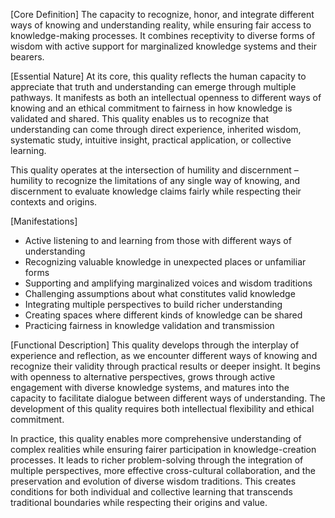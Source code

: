 [Core Definition]
The capacity to recognize, honor, and integrate different ways of knowing and understanding reality, while ensuring fair access to knowledge-making processes. It combines receptivity to diverse forms of wisdom with active support for marginalized knowledge systems and their bearers.

[Essential Nature]
At its core, this quality reflects the human capacity to appreciate that truth and understanding can emerge through multiple pathways. It manifests as both an intellectual openness to different ways of knowing and an ethical commitment to fairness in how knowledge is validated and shared. This quality enables us to recognize that understanding can come through direct experience, inherited wisdom, systematic study, intuitive insight, practical application, or collective learning.

This quality operates at the intersection of humility and discernment – humility to recognize the limitations of any single way of knowing, and discernment to evaluate knowledge claims fairly while respecting their contexts and origins.

[Manifestations]
- Active listening to and learning from those with different ways of understanding
- Recognizing valuable knowledge in unexpected places or unfamiliar forms
- Supporting and amplifying marginalized voices and wisdom traditions
- Challenging assumptions about what constitutes valid knowledge
- Integrating multiple perspectives to build richer understanding
- Creating spaces where different kinds of knowledge can be shared
- Practicing fairness in knowledge validation and transmission

[Functional Description]
This quality develops through the interplay of experience and reflection, as we encounter different ways of knowing and recognize their validity through practical results or deeper insight. It begins with openness to alternative perspectives, grows through active engagement with diverse knowledge systems, and matures into the capacity to facilitate dialogue between different ways of understanding. The development of this quality requires both intellectual flexibility and ethical commitment.

In practice, this quality enables more comprehensive understanding of complex realities while ensuring fairer participation in knowledge-creation processes. It leads to richer problem-solving through the integration of multiple perspectives, more effective cross-cultural collaboration, and the preservation and evolution of diverse wisdom traditions. This creates conditions for both individual and collective learning that transcends traditional boundaries while respecting their origins and value.